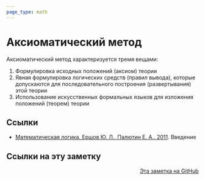 ```yaml
---
page_type: math
---
```

# Аксиоматический метод

Аксиоматический метод характеризуется тремя вещами:

1. Формулировка исходных положений (аксиом) теории
2. Явная формулировка логических средств (правил вывода), которые допускаются для последовательного построения (развертывания) этой теории
3. Использование искусственных формальных языков для изложения положений (теорем) теории

## Ссылки

* [Математическая логика. Ершов Ю. Л., Палютин Е. А.. 2011](ErshovMathLogic2011.md). Введение



## Ссылки на эту заметку




<p v-pre style="text-align: right">
  <a href="https://github.com/Kverde/algorithms/blob/main/source/20221125220821.md">
  Эта заметка на GitHub
  </a>
</p>
